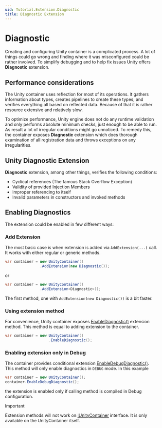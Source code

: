 ```yaml
---
uid: Tutorial.Extension.Diagnostic
title: Diagnostic Extension
---
```


# Diagnostic

Creating and configuring Unity container is a complicated process. A lot of things could go wrong and finding where it was misconfigured could be rather involved. To simplify debugging and to help fix issues Unity offers **Diagnostic** extension.

## Performance considerations

The Unity container uses reflection for most of its operations. It gathers information about types, creates pipelines to create these types, and verifies everything all based on reflected data. Because of that it is rather resource extensive and relatively slow.

To optimize performance, Unity engine does not do any runtime validation and only performs absolute minimum checks, just enough to be able to run. As result a lot of irregular conditions might go unnoticed. To remedy this, the container exposes **Diagnostic** extension which does thorough examination of all registration data and throws exceptions on any irregularities.

## Unity Diagnostic Extension

**Diagnostic** extension, among other things, verifies the following conditions:

* Cyclical references (The famous Stack Overflow Exception)
* Validity of provided Injection Members
* Improper referencing to itself
* Invalid parameters in constructors and invoked methods

## Enabling Diagnostics

The extension could be enabled in few different ways:

### Add Extension

The most basic case is when extension is added via `AddExtension(...)` call. It works with either regular or generic methods.

```cs
var container = new UnityContainer()
                .AddExtension(new Diagnostic());
```

or

```cs
var container = new UnityContainer()
                .AddExtension<Diagnostic>();
```

The first method, one with `AddExtension(new Diagnostic())` is a bit faster.

### Using extension method

For convenience, Unity container exposes [EnableDiagnostic()](https://github.com/unitycontainer/container/blob/master/src/Extensions/Diagnostic.cs) extension method. This method is equal to adding extension to the container.

```cs
var container = new UnityContainer()
                    .EnableDiagnostic();
```

### Enabling extension only in Debug

The container provides conditional extension [EnableDebugDiagnostic()](https://github.com/unitycontainer/container/blob/master/src/Extensions/Diagnostic.cs). This method will only enable diagnostics in `DEBUG` mode. In this example

```cs
var container = new UnityContainer();
container.EnableDebugDiagnostic();
```

the extension is enabled only if calling method is compiled in Debug configuration.

> [!IMPORTANT]
> Extension methods will not work on [IUnityContainer](xref:Unity.IUnityContainer) interface. It is only available on the UnityContainer itself.
